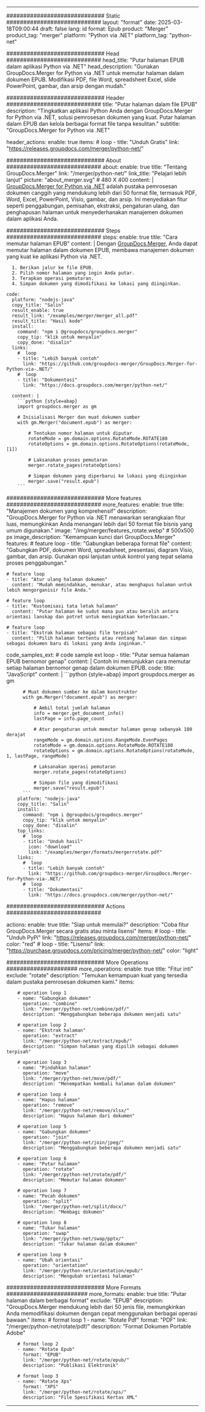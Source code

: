 
---
############################# Static ############################
layout: "format"
date:  2025-03-18T09:00:44
draft: false
lang: id
format: Epub
product: "Merger"
product_tag: "merger"
platform: "Python via .NET"
platform_tag: "python-net"

############################# Head ############################
head_title: "Putar halaman EPUB dalam aplikasi Python via .NET"
head_description: "Gunakan GroupDocs.Merger for Python via .NET untuk memutar halaman dalam dokumen EPUB. Modifikasi PDF, file Word, spreadsheet Excel, slide PowerPoint, gambar, dan arsip dengan mudah."

############################# Header ############################
title: "Putar halaman dalam file EPUB" 
description: "Tingkatkan aplikasi Python Anda dengan GroupDocs.Merger for Python via .NET, solusi pemrosesan dokumen yang kuat. Putar halaman dalam EPUB dan kelola berbagai format file tanpa kesulitan."
subtitle: "GroupDocs.Merger for Python via .NET" 

header_actions:
  enable: true
  items:
    #  loop
    - title: "Unduh Gratis"
      link: "https://releases.groupdocs.com/merger/python-net/"
      
############################# About ############################
about:
    enable: true
    title: "Tentang GroupDocs.Merger"
    link: "/merger/python-net/"
    link_title: "Pelajari lebih lanjut"
    picture: "about_merger.svg" # 480 X 400
    content: |
       [GroupDocs.Merger for Python via .NET](/merger/python-net/) adalah pustaka pemrosesan dokumen canggih yang mendukung lebih dari 50 format file, termasuk PDF, Word, Excel, PowerPoint, Visio, gambar, dan arsip. Ini menyediakan fitur seperti penggabungan, pemisahan, ekstraksi, pengaturan ulang, dan penghapusan halaman untuk menyederhanakan manajemen dokumen dalam aplikasi Anda.

############################# Steps ############################
steps:
    enable: true
    title: "Cara memutar halaman EPUB"
    content: |
      Dengan [GroupDocs.Merger](/merger/python-net/), Anda dapat memutar halaman dalam dokumen EPUB, membawa manajemen dokumen yang kuat ke aplikasi Python via .NET.
      
      1. Berikan jalur ke file EPUB.
      2. Pilih nomor halaman yang ingin Anda putar.
      3. Terapkan operasi pemutaran.
      4. Simpan dokumen yang dimodifikasi ke lokasi yang diinginkan.
   
    code:
      platform: "nodejs-java"
      copy_title: "Salin"
      result_enable: true
      result_link: "/examples/merger/merger_all.pdf"
      result_title: "Hasil kode"
      install:
        command: "npm i @groupdocs/groupdocs.merger"
        copy_tip: "klik untuk menyalin"
        copy_done: "disalin"
      links:
        #  loop
        - title: "Lebih banyak contoh"
          link: "https://github.com/groupdocs-merger/GroupDocs.Merger-for-Python-via-.NET/"
        #  loop
        - title: "Dokumentasi"
          link: "https://docs.groupdocs.com/merger/python-net/"
          
      content: |
        ```python {style=abap}
        import groupdocs.merger as gm

        # Inisialisasi Merger dan muat dokumen sumber
        with gm.Merger("document.epub") as merger:
            
            # Tentukan nomor halaman untuk diputar
            rotateMode = gm.domain.options.RotateMode.ROTATE180
            rotateOptions = gm.domain.options.RotateOptions(rotateMode, [1])

            # Laksanakan proses pemutaran
            merger.rotate_pages(rotateOptions)

            # Simpan dokumen yang diperbarui ke lokasi yang diinginkan
            merger.save("result.epub")
        ```            

############################# More features ############################
more_features:
  enable: true
  title: "Manajemen dokumen yang komprehensif"
  description: "GroupDocs.Merger for Python via .NET menawarkan serangkaian fitur luas, memungkinkan Anda menangani lebih dari 50 format file bisnis yang umum digunakan."
  image: "/img/merger/features_rotate.webp" # 500x500 px
  image_description: "Kemampuan kunci dari GroupDocs.Merger"
  features:
    # feature loop
    - title: "Gabungkan beberapa format file"
      content: "Gabungkan PDF, dokumen Word, spreadsheet, presentasi, diagram Visio, gambar, dan arsip. Gunakan opsi lanjutan untuk kontrol yang tepat selama proses penggabungan."

    # feature loop
    - title: "Atur ulang halaman dokumen"
      content: "Mudah memindahkan, menukar, atau menghapus halaman untuk lebih mengorganisir file Anda."

    # feature loop
    - title: "Kustomisasi tata letak halaman"
      content: "Putar halaman ke sudut mana pun atau beralih antara orientasi lanskap dan potret untuk meningkatkan keterbacaan."

    # feature loop
    - title: "Ekstrak halaman sebagai file terpisah"
      content: "Pilih halaman tertentu atau rentang halaman dan simpan sebagai dokumen baru di lokasi yang Anda inginkan."
      
  code_samples_ext:
    # code sample ext loop
    - title: "Putar semua halaman EPUB bernomor genap"
      content: |
        Contoh ini menunjukkan cara memutar setiap halaman bernomor genap dalam dokumen EPUB.
      code:
        title: "JavaScript"
        content: |
          ```python {style=abap}
          import groupdocs.merger as gm
          
          # Muat dokumen sumber ke dalam konstruktor
          with gm.Merger("document.epub") as merger:
            
              # Ambil total jumlah halaman
              info = merger.get_document_info()
              lastPage = info.page_count

              # Atur pengaturan untuk memutar halaman genap sebanyak 180 derajat
              rangeMode = gm.domain.options.RangeMode.EvenPages
              rotateMode = gm.domain.options.RotateMode.ROTATE180
              rotateOptions = gm.domain.options.RotateOptions(rotateMode, 1, lastPage, rangeMode)
          
              # Laksanakan operasi pemutaran
              merger.rotate_pages(rotateOptions)

              # Simpan file yang dimodifikasi
              merger.save("result.epub")
          ```
        platform: "nodejs-java"
        copy_title: "Salin"
        install:
          command: "npm i @groupdocs/groupdocs.merger"
          copy_tip: "klik untuk menyalin"
          copy_done: "disalin"
        top_links:
          #  loop
          - title: "Unduh hasil"
            icon: "download"
            link: "/examples/merger/formats/mergerrotate.pdf"
        links:
          #  loop
          - title: "Lebih banyak contoh"
            link: "https://github.com/groupdocs-merger/GroupDocs.Merger-for-Python-via-.NET/"
          #  loop
          - title: "Dokumentasi"
            link: "https://docs.groupdocs.com/merger/python-net/"
            

            


############################# Actions ############################

actions:
  enable: true
  title: "Siap untuk memulai?"
  description: "Coba fitur GroupDocs.Merger secara gratis atau minta lisensi"
  items:
    #  loop
    - title: "Unduh PyPi"
      link: "https://releases.groupdocs.com/merger/python-net/"
      color: "red"
        #  loop
    - title: "Lisensi"
      link: "https://purchase.groupdocs.com/pricing/merger/python-net/"
      color: "light"


############################# More Operations #####################
more_operations:
    enable: true
    title: "Fitur inti"
    exclude: "rotate"
    description: "Temukan kemampuan kuat yang tersedia dalam pustaka pemrosesan dokumen kami."
    items: 
          
        # operation loop 1
        - name: "Gabungkan dokumen"
          operation: "combine"
          link: "/merger/python-net/combine/pdf/"
          description: "Menggabungkan beberapa dokumen menjadi satu"

        # operation loop 2
        - name: "Ekstrak halaman"
          operation: "extract"
          link: "/merger/python-net/extract/epub/"
          description: "Simpan halaman yang dipilih sebagai dokumen terpisah"

        # operation loop 3
        - name: "Pindahkan halaman"
          operation: "move"
          link: "/merger/python-net/move/pdf/"
          description: "Menempatkan kembali halaman dalam dokumen"

        # operation loop 4
        - name: "Hapus halaman"
          operation: "remove"
          link: "/merger/python-net/remove/xlsx/"
          description: "Hapus halaman dari dokumen"

        # operation loop 5
        - name: "Gabungkan dokumen"
          operation: "join"
          link: "/merger/python-net/join/jpeg/"
          description: "Menggabungkan beberapa dokumen menjadi satu"

        # operation loop 6
        - name: "Putar halaman"
          operation: "rotate"
          link: "/merger/python-net/rotate/pdf/"
          description: "Memutar halaman dokumen"

        # operation loop 7
        - name: "Pecah dokumen"
          operation: "split"
          link: "/merger/python-net/split/docx/"
          description: "Membagi dokumen"

        # operation loop 8
        - name: "Tukar halaman"
          operation: "swap"
          link: "/merger/python-net/swap/pptx/"
          description: "Tukar halaman dalam dokumen"

        # operation loop 9
        - name: "Ubah orientasi"
          operation: "orientation"
          link: "/merger/python-net/orientation/epub/"
          description: "Mengubah orientasi halaman"
          
        
          
############################# More Formats ########################
more_formats:
    enable: true
    title: "Putar halaman dalam berbagai format"
    exclude: "EPUB"
    description: "GroupDocs.Merger mendukung lebih dari 50 jenis file, memungkinkan Anda memodifikasi dokumen dengan cepat menggunakan berbagai operasi bawaan."
    items: 
        # format loop 1
        - name: "Rotate Pdf"
          format: "PDF"
          link: "/merger/python-net/rotate/pdf/"
          description: "Format Dokumen Portable Adobe"

        # format loop 2
        - name: "Rotate Epub"
          format: "EPUB"
          link: "/merger/python-net/rotate/epub/"
          description: "Publikasi Elektronik"

        # format loop 3
        - name: "Rotate Xps"
          format: "XPS"
          link: "/merger/python-net/rotate/xps/"
          description: "File Spesifikasi Kertas XML"


---